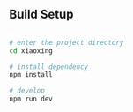 ## Build Setup

```bash

# enter the project directory
cd xiaoxing

# install dependency
npm install

# develop
npm run dev
```


